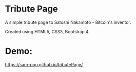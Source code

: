 # Tribute Page
A simple tribute page to Satoshi Nakamoto - Bitcoin's inventor.

Created using HTML5, CSS3, Bootstrap 4.

# Demo:
https://sam-pop.github.io/tributePage/